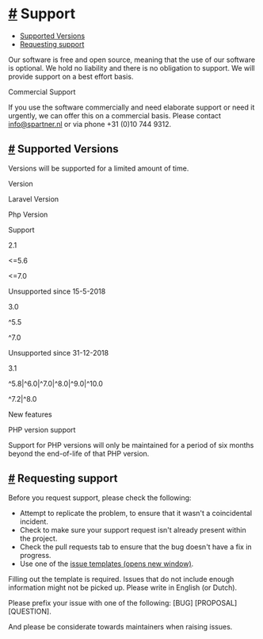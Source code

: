[#](#support) Support
=====================

*   [Supported Versions](#supported-versions)
*   [Requesting support](#requesting-support)

Our software is free and open source, meaning that the use of our software is optional. We hold no liability and there is no obligation to support. We will provide support on a best effort basis.

Commercial Support

If you use the software commercially and need elaborate support or need it urgently, we can offer this on a commercial basis. Please contact [info@spartner.nl](mailto:info@spartner.nl) or via phone +31 (0)10 744 9312.

[#](#supported-versions) Supported Versions
-------------------------------------------

Versions will be supported for a limited amount of time.

Version

Laravel Version

Php Version

Support

2.1

<=5.6

<=7.0

Unsupported since 15-5-2018

3.0

^5.5

^7.0

Unsupported since 31-12-2018

3.1

^5.8|^6.0|^7.0|^8.0|^9.0|^10.0

^7.2|^8.0

New features

PHP version support

Support for PHP versions will only be maintained for a period of six months beyond the end-of-life of that PHP version.

[#](#requesting-support) Requesting support
-------------------------------------------

Before you request support, please check the following:

*   Attempt to replicate the problem, to ensure that it wasn't a coincidental incident.
*   Check to make sure your support request isn't already present within the project.
*   Check the pull requests tab to ensure that the bug doesn't have a fix in progress.
*   Use one of the [issue templates (opens new window)](https://github.com/SpartnerSoftware/Laravel-Excel/tree/3.1/.github/ISSUE_TEMPLATE).

Filling out the template is required. Issues that do not include enough information might not be picked up. Please write in English (or Dutch).

Please prefix your issue with one of the following: \[BUG\] \[PROPOSAL\] \[QUESTION\].

And please be considerate towards maintainers when raising issues.